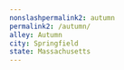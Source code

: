 ```yaml
---
﻿nonslashpermalink2: autumn
permalink2: /autumn/
alley: Autumn
city: Springfield
state: Massachusetts
---
```

